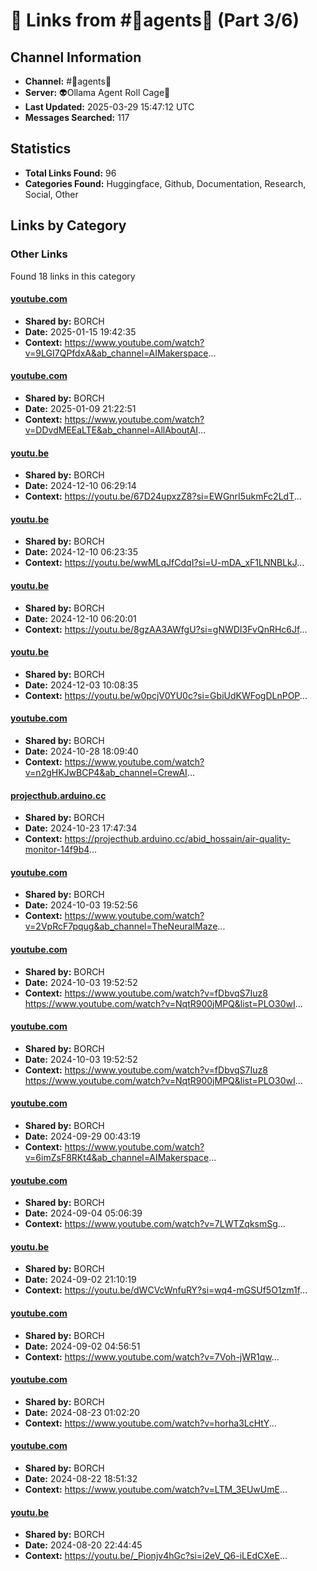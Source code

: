 # 🔗 Links from #🦾agents🦿 (Part 3/6)

## Channel Information
- **Channel:** #🦾agents🦿
- **Server:** 👽Ollama Agent Roll Cage🧙
- **Last Updated:** 2025-03-29 15:47:12 UTC
- **Messages Searched:** 117

## Statistics
- **Total Links Found:** 96
- **Categories Found:** Huggingface, Github, Documentation, Research, Social, Other

## Links by Category

### Other Links
Found 18 links in this category

#### [youtube.com](https://www.youtube.com/watch?v=9LGI7QPfdxA&ab_channel=AIMakerspace)
- **Shared by:** BORCH
- **Date:** 2025-01-15 19:42:35
- **Context:** https://www.youtube.com/watch?v=9LGI7QPfdxA&ab_channel=AIMakerspace...

#### [youtube.com](https://www.youtube.com/watch?v=DDvdMEEaLTE&ab_channel=AllAboutAI)
- **Shared by:** BORCH
- **Date:** 2025-01-09 21:22:51
- **Context:** https://www.youtube.com/watch?v=DDvdMEEaLTE&ab_channel=AllAboutAI...

#### [youtu.be](https://youtu.be/67D24upxzZ8?si=EWGnrI5ukmFc2LdT)
- **Shared by:** BORCH
- **Date:** 2024-12-10 06:29:14
- **Context:** https://youtu.be/67D24upxzZ8?si=EWGnrI5ukmFc2LdT...

#### [youtu.be](https://youtu.be/wwMLqJfCdqI?si=U-mDA_xF1LNNBLkJ)
- **Shared by:** BORCH
- **Date:** 2024-12-10 06:23:35
- **Context:** https://youtu.be/wwMLqJfCdqI?si=U-mDA_xF1LNNBLkJ...

#### [youtu.be](https://youtu.be/8gzAA3AWfgU?si=gNWDI3FvQnRHc6Jf)
- **Shared by:** BORCH
- **Date:** 2024-12-10 06:20:01
- **Context:** https://youtu.be/8gzAA3AWfgU?si=gNWDI3FvQnRHc6Jf...

#### [youtu.be](https://youtu.be/w0pcjV0YU0c?si=GbiUdKWFogDLnPOP)
- **Shared by:** BORCH
- **Date:** 2024-12-03 10:08:35
- **Context:** https://youtu.be/w0pcjV0YU0c?si=GbiUdKWFogDLnPOP...

#### [youtube.com](https://www.youtube.com/watch?v=n2gHKJwBCP4&ab_channel=CrewAI)
- **Shared by:** BORCH
- **Date:** 2024-10-28 18:09:40
- **Context:** https://www.youtube.com/watch?v=n2gHKJwBCP4&ab_channel=CrewAI...

#### [projecthub.arduino.cc](https://projecthub.arduino.cc/abid_hossain/air-quality-monitor-14f9b4)
- **Shared by:** BORCH
- **Date:** 2024-10-23 17:47:34
- **Context:** https://projecthub.arduino.cc/abid_hossain/air-quality-monitor-14f9b4...

#### [youtube.com](https://www.youtube.com/watch?v=2VpRcF7pqug&ab_channel=TheNeuralMaze)
- **Shared by:** BORCH
- **Date:** 2024-10-03 19:52:56
- **Context:** https://www.youtube.com/watch?v=2VpRcF7pqug&ab_channel=TheNeuralMaze...

#### [youtube.com](https://www.youtube.com/watch?v=fDbvqS7Iuz8)
- **Shared by:** BORCH
- **Date:** 2024-10-03 19:52:52
- **Context:** https://www.youtube.com/watch?v=fDbvqS7Iuz8
https://www.youtube.com/watch?v=NqtR900jMPQ&list=PLO30wI...

#### [youtube.com](https://www.youtube.com/watch?v=NqtR900jMPQ&list=PLO30wIj8QSRDxDvYzKYeBttEwIs2jI56W&index=77)
- **Shared by:** BORCH
- **Date:** 2024-10-03 19:52:52
- **Context:** https://www.youtube.com/watch?v=fDbvqS7Iuz8
https://www.youtube.com/watch?v=NqtR900jMPQ&list=PLO30wI...

#### [youtube.com](https://www.youtube.com/watch?v=6imZsF8RKt4&ab_channel=AIMakerspace)
- **Shared by:** BORCH
- **Date:** 2024-09-29 00:43:19
- **Context:** https://www.youtube.com/watch?v=6imZsF8RKt4&ab_channel=AIMakerspace...

#### [youtube.com](https://www.youtube.com/watch?v=7LWTZqksmSg)
- **Shared by:** BORCH
- **Date:** 2024-09-04 05:06:39
- **Context:** https://www.youtube.com/watch?v=7LWTZqksmSg...

#### [youtu.be](https://youtu.be/dWCVcWnfuRY?si=wq4-mGSUf5O1zm1f)
- **Shared by:** BORCH
- **Date:** 2024-09-02 21:10:19
- **Context:** https://youtu.be/dWCVcWnfuRY?si=wq4-mGSUf5O1zm1f...

#### [youtube.com](https://www.youtube.com/watch?v=7Voh-jWR1qw)
- **Shared by:** BORCH
- **Date:** 2024-09-02 04:56:51
- **Context:** https://www.youtube.com/watch?v=7Voh-jWR1qw...

#### [youtube.com](https://www.youtube.com/watch?v=horha3LcHtY)
- **Shared by:** BORCH
- **Date:** 2024-08-23 01:02:20
- **Context:** https://www.youtube.com/watch?v=horha3LcHtY...

#### [youtube.com](https://www.youtube.com/watch?v=LTM_3EUwUmE)
- **Shared by:** BORCH
- **Date:** 2024-08-22 18:51:32
- **Context:** https://www.youtube.com/watch?v=LTM_3EUwUmE...

#### [youtu.be](https://youtu.be/_Pionjv4hGc?si=i2eV_Q6-iLEdCXeE)
- **Shared by:** BORCH
- **Date:** 2024-08-20 22:44:45
- **Context:** https://youtu.be/_Pionjv4hGc?si=i2eV_Q6-iLEdCXeE...

